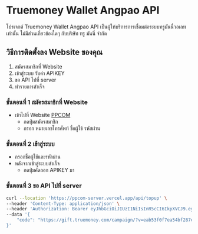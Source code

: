 
# Truemoney Wallet Angpao API
โปรเจกต์ Truemoney Wallet Angpao API  เป็นผู้ให้บริการการเชื่อมต่อระบบทรูมันนี่วอเลทเท่านั้น ไม่มีส่วนเกี่ยวข้องใดๆ กับบริษัท ทรู มันนี่ จำกัด

## วิธีการติดตั้งลง Website ของคุณ
1. สมัครสมาชิกที่ Website
2. เข้าสู่ระบบ รับค่า APIKEY
3. ขอ API ไปที่ server
4. ทำรายการสำเร็จ


### ขั้นตอนที่ 1 สมัครสมาชิกที่ Website
* เข้าไปที่ Website [PPCOM](https://ppcom.vercel.app)
    * กดปุ่มสมัครสมาชิก
    * กรอก หมายเลขโทรศัพท์ ชื่อผู้ใช้ รหัสผ่าน

### ขั้นตอนที่ 2 เข้าสู่ระบบ
* กรอกชื่อผู้ใช้และรหัาผ่าน
* หลังจากเข้าสู่ระบบสำเร็จ
    * กดปุ่มคัดลอก APIKEY มา


### ขั้นตอนที่ 3  ขอ API ไปที่ server
```sh
curl --location 'https://ppcom-server.vercel.app/api/topup' \
--header 'Content-Type: application/json' \
--header 'Authorization: Bearer eyJhbGciOiJIUzI1NiIsInR5cCI6IkpXVCJ9.eyJpZCI6MSwiaWF0IjoxNzA5MzAxNTMyfQ.RHQ4AC64TdIasf3gQjDcolNqxof4F2u0nvUYNE_Z_Nw' \
--data '{
    "code": "https://gift.truemoney.com/campaign/?v=eab53f0f7ea54bf287cca2b28829635a578"
}'
```

### 
